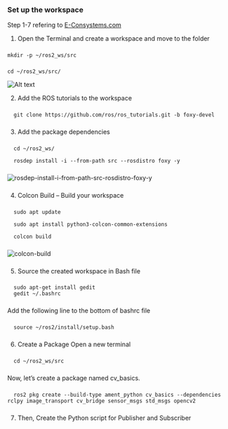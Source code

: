 ### Set up the workspace

Step 1-7 refering to [E-Consystems.com](https://www.e-consystems.com/blog/camera/products/all-you-need-to-know-about-how-to-install-ros2-on-jetson-orin-using-nilecam81/?srsltid=AfmBOoppc5dbTDD7Q748CfQvNCjXBgAuqpdomlP48yyHNatd9u0OIOHG)

1. Open the Terminal and create a workspace and move to the folder
   
###

    mkdir -p ~/ros2_ws/src
   
###

    cd ~/ros2_ws/src/
    

![Alt text](https://github.com/user-attachments/assets/543276aa-ba9a-487d-b50b-103bd1a05652)

2. Add the ROS tutorials to the workspace
   
###

      git clone https://github.com/ros/ros_tutorials.git -b foxy-devel
   
###

3. Add the package dependencies
   
###

      cd ~/ros2_ws/
      
      rosdep install -i --from-path src --rosdistro foxy -y
   
###

![rosdep-install-i-from-path-src-rosdistro-foxy-y](https://github.com/user-attachments/assets/27678c97-97d6-4500-a866-dbe65fcd794e)

###

4. Colcon Build – Build your workspace
  
###

      sudo apt update
      
      sudo apt install python3-colcon-common-extensions
      
      colcon build

###

![colcon-build](https://github.com/user-attachments/assets/05779c41-ac2e-4f78-a5c9-106a4fdcafe0)
 
###

5. Source the created workspace in Bash file

###

      sudo apt-get install gedit
      gedit ~/.bashrc

###

Add the following line to the bottom of bashrc file

###

      source ~/ros2/install/setup.bash

###

6. Create a Package
   Open a new terminal

###

      cd ~/ros2_ws/src

###

Now, let’s create a package named cv_basics.

###

      ros2 pkg create --build-type ament_python cv_basics --dependencies rclpy image_transport cv_bridge sensor_msgs std_msgs opencv2

###

7. Then, Create the Python script for Publisher and Subscriber






